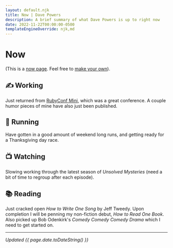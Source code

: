 ```yaml
---
layout: default.njk
title: Now | Dave Powers
description: A brief summary of what Dave Powers is up to right now
date: 2022-11-22T00:00:00-0500
templateEngineOverride: njk,md
---
```


# Now

(This is a [now page](https://nownownow.com/about). Feel free to [make your own](https://nownownow.com/about)).

## ✍️ Working

Just returned from [RubyConf Mini](https://www.rubyconfmini.com/), which was a great conference. A couple humor pieces of mine have also just been published.

## 👟 Running

Have gotten in a good amount of weekend long runs, and getting ready for a Thanksgiving day race.

## 📺 Watching

Slowing working through the latest season of _Unsolved Mysteries_ (need a bit of time to regroup after each episode).

## 📚 Reading

Just cracked open _How to Write One Song_ by Jeff Tweedy. Upon completion I will be penning my non-fiction debut, _How to Read One Book_. Also picked up Bob Odenkirk's _Comedy Comedy Comedy Drama_ which I need to get started on.

---

_Updated {{ page.date.toDateString() }}_
